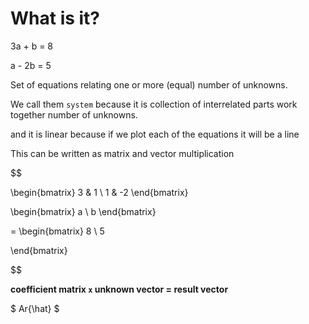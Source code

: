 # What is it?

3a + b = 8

a - 2b = 5

Set of equations relating one or more (equal) number of unknowns.

We call them `system` because it is collection of interrelated parts work together number of unknowns.

and it is linear because if we plot each of the equations it will be a line 

This can be written as matrix and vector multiplication

$$

\begin{bmatrix}
3 & 1 \\
1 & -2
\end{bmatrix}

\begin{bmatrix}
a \\
b
\end{bmatrix}

=
\begin{bmatrix}
8 \\
5

\end{bmatrix}

$$

**coefficient matrix `x` unknown vector = result vector**

$ Ar{\hat} $